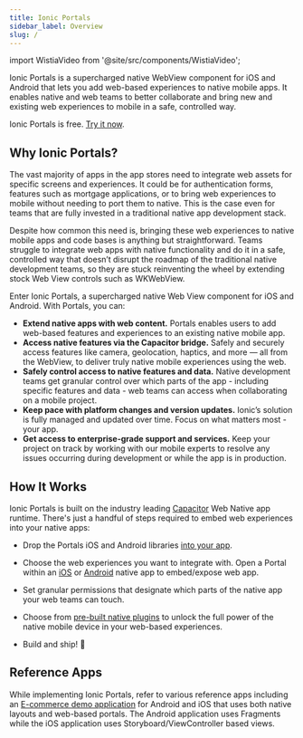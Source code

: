 ```yaml
---
title: Ionic Portals
sidebar_label: Overview
slug: /
---
```


import WistiaVideo from '@site/src/components/WistiaVideo';

Ionic Portals is a supercharged native WebView component for iOS and Android that lets you add web-based experiences to native mobile apps. It enables native and web teams to better collaborate and bring new and existing web experiences to mobile in a safe, controlled way.

Ionic Portals is free. [Try it now](https://ionic.io/register-portals).

<WistiaVideo videoId="7r1h9hvqnu" />

## Why Ionic Portals?

The vast majority of apps in the app stores need to integrate web assets for specific screens and experiences. It could be for authentication forms, features such as mortgage applications, or to bring web experiences to mobile without needing to port them to native. This is the case even for teams that are fully invested in a traditional native app development stack.

Despite how common this need is, bringing these web experiences to native mobile apps and code bases is anything but straightforward. Teams struggle to integrate web apps with native functionality and do it in a safe, controlled way that doesn’t disrupt the roadmap of the traditional native development teams, so they are stuck reinventing the wheel by extending stock Web View controls such as WKWebView.

Enter Ionic Portals, a supercharged native Web View component for iOS and Android. With Portals, you can:

- **Extend native apps with web content.** Portals enables users to add web-based features and experiences to an existing native mobile app.
- **Access native features via the Capacitor bridge.** Safely and securely access features like camera, geolocation, haptics, and more — all from the WebView, to deliver truly native mobile experiences using the web.
- **Safely control access to native features and data.** Native development teams get granular control over which parts of the app - including specific features and data - web teams can access when collaborating on a mobile project.
- **Keep pace with platform changes and version updates.** Ionic’s solution is fully managed and updated over time. Focus on what matters most - your app.
- **Get access to enterprise-grade support and services.** Keep your project on track by working with our mobile experts to resolve any issues occurring during development or while the app is in production.

## How It Works

Ionic Portals is built on the industry leading [Capacitor](https://capacitorjs.com) Web Native app runtime. There's just a handful of steps required to embed web experiences into your native apps:

- Drop the Portals iOS and Android libraries [into your app](/docs/portals/getting-started/guide).

- Choose the web experiences you want to integrate with. Open a Portal within an [iOS](/docs/portals/getting-started/iOS) or [Android](/docs/portals/getting-started/android) native app to embed/expose web app.

- Set granular permissions that designate which parts of the native app your web teams can touch.

- Choose from [pre-built native plugins](/docs/portals/how-to/using-a-capacitor-plugin) to unlock the full power of the native mobile device in your web-based experiences. 

- Build and ship! 🚀

## Reference Apps

While implementing Ionic Portals, refer to various reference apps including an [E-commerce demo application](/docs/portals/examples/ecommerce-app) for Android and iOS that uses both native layouts and web-based portals. The Android application uses Fragments while the iOS application uses Storyboard/ViewController based views.
